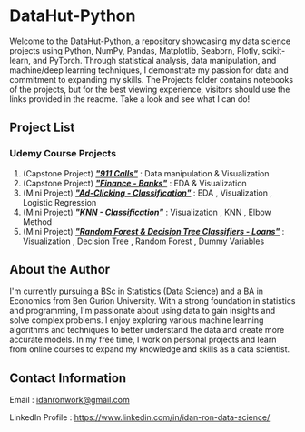 # DataHut-Python
Welcome to the DataHut-Python, a repository showcasing my data science projects using Python, NumPy, Pandas, Matplotlib, Seaborn, Plotly, scikit-learn, and PyTorch. Through statistical analysis, data manipulation, and machine/deep learning techniques, I demonstrate my passion for data and commitment to expanding my skills. The Projects folder contains notebooks of the projects, but for the best viewing experience, visitors should use the links provided in the readme. Take a look and see what I can do!


## Project List

### Udemy Course Projects

1. (Capstone Project) [***"911 Calls"***](https://nbviewer.org/github/WalaWizon/DataHut-Python/blob/main/Projects/911%20Emergency%20Calls.ipynb) : Data manipulation & Visualization<br>
2. (Capstone Project) [***"Finance - Banks"***](https://nbviewer.org/github/WalaWizon/DataHut-Python/blob/main/Projects/Banks%20-%20Exploratory%20Data%20Analysis.ipynb) : EDA & Visualization<br>
3. (Mini Project) [***"Ad-Clicking - Classification"***](https://nbviewer.org/github/WalaWizon/DataHut-Python/blob/main/Projects/Logistic%20Regression%20-%20Ad%20Clicking%20-%20Idan%20Ron.ipynb) : EDA , Visualization , Logistic Regression
4. (Mini Project) [***"KNN - Classification"***](https://nbviewer.org/github/WalaWizon/DataHut-Python/blob/main/Projects/KNN%20-%20Idan%20Ron.ipynb) : Visualization , KNN , Elbow Method
5. (Mini Project) [***"Random Forest & Decision Tree Classifiers - Loans"***](https://nbviewer.org/github/WalaWizon/DataHut-Python/blob/main/Projects/Loans%20-%20Random%20Forest%20%26%20Decision%20Tree%20-%20Idan%20Ron.ipynb) : Visualization , Decision Tree , Random Forest , Dummy Variables



## About the Author

I'm currently pursuing a BSc in Statistics (Data Science) and a BA in Economics from Ben Gurion University. With a strong foundation in statistics and programming, I'm passionate about using data to gain insights and solve complex problems. I enjoy exploring various machine learning algorithms and techniques to better understand the data and create more accurate models. In my free time, I work on personal projects and learn from online courses to expand my knowledge and skills as a data scientist.

## Contact Information

Email : idanronwork@gmail.com

LinkedIn Profile : https://www.linkedin.com/in/idan-ron-data-science/
